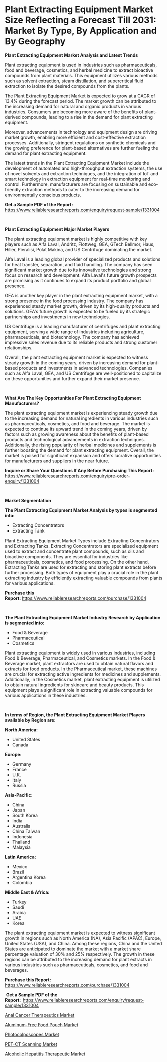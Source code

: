 <p><h1>Plant Extracting Equipment Market Size Reflecting a Forecast Till 2031: Market By Type, By Application and By Geography</h1></p><p><strong>Plant Extracting Equipment Market Analysis and Latest Trends</strong></p>
<p><p>Plant extracting equipment is used in industries such as pharmaceuticals, food and beverage, cosmetics, and herbal medicine to extract bioactive compounds from plant materials. This equipment utilizes various methods such as solvent extraction, steam distillation, and supercritical fluid extraction to isolate the desired compounds from the plants.</p><p>The Plant Extracting Equipment Market is expected to grow at a CAGR of 13.4% during the forecast period. The market growth can be attributed to the increasing demand for natural and organic products in various industries. Consumers are becoming more aware of the benefits of plant-derived compounds, leading to a rise in the demand for plant extracting equipment.</p><p>Moreover, advancements in technology and equipment design are driving market growth, enabling more efficient and cost-effective extraction processes. Additionally, stringent regulations on synthetic chemicals and the growing preference for plant-based alternatives are further fueling the demand for plant extracting equipment.</p><p>The latest trends in the Plant Extracting Equipment Market include the development of automated and high-throughput extraction systems, the use of novel solvents and extraction techniques, and the integration of IoT and smart technology in extraction equipment for real-time monitoring and control. Furthermore, manufacturers are focusing on sustainable and eco-friendly extraction methods to cater to the increasing demand for environmentally conscious products.</p></p>
<p><strong>Get a Sample PDF of the Report:&nbsp;</strong> <a href="https://www.reliableresearchreports.com/enquiry/request-sample/1331004">https://www.reliableresearchreports.com/enquiry/request-sample/1331004</a></p>
<p>&nbsp;</p>
<p><strong>Plant Extracting Equipment Major Market Players</strong></p>
<p><p>The plant extracting equipment market is highly competitive with key players such as Alfa Laval, Andritz, Flottweg, GEA, GTech Bellmor, Haus, Hiller, Pieralisi, Polat Makina, and US Centrifuge dominating the market.</p><p>Alfa Laval is a leading global provider of specialized products and solutions for heat transfer, separation, and fluid handling. The company has seen significant market growth due to its innovative technologies and strong focus on research and development. Alfa Laval's future growth prospects are promising as it continues to expand its product portfolio and global presence.</p><p>GEA is another key player in the plant extracting equipment market, with a strong presence in the food processing industry. The company has experienced steady market growth, driven by its high-quality products and solutions. GEA's future growth is expected to be fueled by its strategic partnerships and investments in new technologies.</p><p>US Centrifuge is a leading manufacturer of centrifuges and plant extracting equipment, serving a wide range of industries including agriculture, pharmaceuticals, and biotechnology. The company has achieved impressive sales revenue due to its reliable products and strong customer relationships.</p><p>Overall, the plant extracting equipment market is expected to witness steady growth in the coming years, driven by increasing demand for plant-based products and investments in advanced technologies. Companies such as Alfa Laval, GEA, and US Centrifuge are well-positioned to capitalize on these opportunities and further expand their market presence.</p></p>
<p>&nbsp;</p>
<p><strong>What Are The Key Opportunities For Plant Extracting Equipment Manufacturers?</strong></p>
<p><p>The plant extracting equipment market is experiencing steady growth due to the increasing demand for natural ingredients in various industries such as pharmaceuticals, cosmetics, and food and beverage. The market is expected to continue its upward trend in the coming years, driven by factors such as growing awareness about the benefits of plant-based products and technological advancements in extraction techniques. Additionally, the rising popularity of herbal medicines and supplements is further boosting the demand for plant extracting equipment. Overall, the market is poised for significant expansion and offers lucrative opportunities for manufacturers and suppliers in the near future.</p></p>
<p><strong>Inquire or Share Your Questions If Any Before Purchasing This Report:</strong> <a href="https://www.reliableresearchreports.com/enquiry/pre-order-enquiry/1331004">https://www.reliableresearchreports.com/enquiry/pre-order-enquiry/1331004</a></p>
<p>&nbsp;</p>
<p><strong>Market Segmentation</strong></p>
<p><strong>The Plant Extracting Equipment Market Analysis by types is segmented into:</strong></p>
<p><ul><li>Extracting Concentrators</li><li>Extracting Tank</li></ul></p>
<p><p>Plant Extracting Equipment Market Types include Extracting Concentrators and Extracting Tanks. Extracting Concentrators are specialized equipment used to extract and concentrate plant compounds, such as oils and bioactive components. They are essential for industries like pharmaceuticals, cosmetics, and food processing. On the other hand, Extracting Tanks are used for extracting and storing plant extracts before further processing. Both types of equipment play a crucial role in the plant extracting industry by efficiently extracting valuable compounds from plants for various applications.</p></p>
<p><strong>Purchase this Report:&nbsp;</strong><a href="https://www.reliableresearchreports.com/purchase/1331004">https://www.reliableresearchreports.com/purchase/1331004</a></p>
<p>&nbsp;</p>
<p><strong>The Plant Extracting Equipment Market Industry Research by Application is segmented into:</strong></p>
<p><ul><li>Food & Beverage</li><li>Pharmaceutical</li><li>Cosmetics</li></ul></p>
<p><p>Plant extracting equipment is widely used in various industries, including Food & Beverage, Pharmaceutical, and Cosmetics markets. In the Food & Beverage market, plant extractors are used to obtain natural flavors and extracts for food products. In the Pharmaceutical market, these machines are crucial for extracting active ingredients for medicines and supplements. Additionally, in the Cosmetics market, plant extracting equipment is utilized to obtain natural ingredients for skincare and beauty products. This equipment plays a significant role in extracting valuable compounds for various applications in these industries.</p></p>
<p>&nbsp;</p>
<p><strong>In terms of Region, the Plant Extracting Equipment Market Players available by Region are:</strong></p>
<p>
    <p> <strong> North America: </strong>
        <ul>
            <li>United States</li>
            <li>Canada</li>
        </ul>
        </p> 
    <p> <strong> Europe: </strong>
        <ul>
            <li>Germany</li>
            <li>France</li>
            <li>U.K.</li>
            <li>Italy</li>
            <li>Russia</li>
        </ul>
        </p> 
    <p> <strong> Asia-Pacific: </strong>
        <ul>
            <li>China</li>
            <li>Japan</li>
            <li>South Korea</li>
            <li>India</li>
            <li>Australia</li>
            <li>China Taiwan</li>
            <li>Indonesia</li>
            <li>Thailand</li>
            <li>Malaysia</li>
        </ul>
        </p> 
    <p> <strong> Latin America: </strong>
        <ul>
            <li>Mexico</li>
            <li>Brazil</li>
            <li>Argentina Korea</li>
            <li>Colombia</li>
        </ul>
        </p> 
    <p> <strong> Middle East & Africa: </strong>
        <ul>
            <li>Turkey</li>
            <li>Saudi</li>
            <li>Arabia</li>
            <li>UAE</li>
            <li>Korea</li>
        </ul>
    </p>
    </p>
<p><p>The plant extracting equipment market is expected to witness significant growth in regions such as North America (NA), Asia Pacific (APAC), Europe, United States (USA), and China. Among these regions, China and the United States are anticipated to dominate the market with a market share percentage valuation of 30% and 25% respectively. The growth in these regions can be attributed to the increasing demand for plant extracts in various industries such as pharmaceuticals, cosmetics, and food and beverages.</p></p>
<p><strong>Purchase this Report: </strong><a href="https://www.reliableresearchreports.com/purchase/1331004">https://www.reliableresearchreports.com/purchase/1331004</a></p>
<p>&nbsp;<strong>Get a Sample PDF of the Report:&nbsp;&nbsp;</strong><a href="https://www.reliableresearchreports.com/enquiry/request-sample/1331004">https://www.reliableresearchreports.com/enquiry/request-sample/1331004</a></p>
<p><strong></strong></p>
<p><p><a href="https://medium.com/@shanelerde/anal-cancer-therapeutics-market-outlook-industry-overview-and-forecast-2024-to-2031-a8f3e8473b5f">Anal Cancer Therapeutics Market</a></p><p><a href="https://medium.com/@eloisadavis18/aluminum-free-food-pouch-market-share-evolution-and-market-growth-trends-2024-2031-e3fd17cb3a9a">Aluminum-Free Food Pouch Market</a></p><p><a href="https://github.com/mancsybtousav/Market-Research-Report-List-1/blob/main/photocolposcopes-market.md">Photocolposcopes Market</a></p><p><a href="https://github.com/josesg55/Market-Research-Report-List-1/blob/main/pet-ct-scanning-market.md">PET-CT Scanning Market</a></p><p><a href="https://medium.com/@shanelerde/decoding-alcoholic-hepatitis-therapeutic-market-metrics-market-share-trends-and-growth-patterns-92a0d8cc48e3">Alcoholic Hepatitis Therapeutic Market</a></p></p>